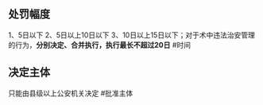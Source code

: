 ## 处罚幅度
1、5日以下
2、5日以上10日以下
3、10日以上15日以下；对于术中违法治安管理的行为，**分别决定、合并执行，执行最长不超过20日** #时间 
## 决定主体
只能由县级以上公安机关决定 #批准主体 
